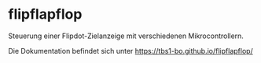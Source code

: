 # flipflapflop
Steuerung einer Flipdot-Zielanzeige mit verschiedenen Mikrocontrollern.

Die Dokumentation befindet sich unter https://tbs1-bo.github.io/flipflapflop/
  
